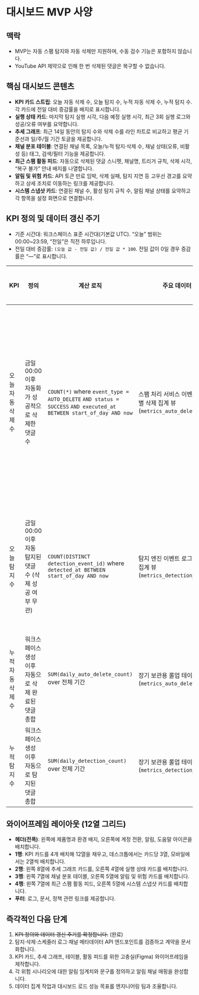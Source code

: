 # 대시보드 MVP 사양

## 맥락
- MVP는 자동 스팸 탐지와 자동 삭제만 지원하며, 수동 검수 기능은 포함하지 않습니다.
- YouTube API 제약으로 인해 한 번 삭제된 댓글은 복구할 수 없습니다.

## 핵심 대시보드 콘텐츠
- **KPI 카드 스트립**: 오늘 자동 삭제 수, 오늘 탐지 수, 누적 자동 삭제 수, 누적 탐지 수. 각 카드에 전일 대비 증감률을 배지로 표시합니다.
- **실행 상태 카드**: 마지막 탐지 실행 시각, 다음 예정 실행 시각, 최근 3회 실행 로그와 성공/오류 여부를 요약합니다.
- **추세 그래프**: 최근 14일 동안의 탐지 수와 삭제 수를 라인 차트로 비교하고 평균 기준선과 일/주/월 기간 토글을 제공합니다.
- **채널 분포 테이블**: 연결된 채널 목록, 오늘/누적 탐지·삭제 수, 채널 상태(오류, 비활성 등) 태그, 검색/필터 기능을 제공합니다.
- **최근 스팸 활동 피드**: 자동으로 삭제된 댓글 스니펫, 채널명, 트리거 규칙, 삭제 시각, “복구 불가” 안내 배지를 나열합니다.
- **알림 및 위험 카드**: API 토큰 만료 임박, 삭제 실패, 탐지 지연 등 고우선 경고를 요약하고 상세 조치로 이동하는 링크를 제공합니다.
- **시스템 스냅샷 카드**: 연결된 채널 수, 활성 탐지 규칙 수, 알림 채널 상태를 요약하고 각 항목을 설정 화면으로 연결합니다.

## KPI 정의 및 데이터 갱신 주기
- 기준 시간대: 워크스페이스 표준 시간대(기본값 UTC). “오늘” 범위는 00:00~23:59, “전일”은 직전 하루입니다.
- 전일 대비 증감률: `(오늘 값 - 전일 값) / 전일 값 * 100`. 전일 값이 0일 경우 증감률은 “—”로 표시합니다.

| KPI | 정의 | 계산 로직 | 주요 데이터 소스 | 갱신 주기 | 비고 |
| --- | --- | --- | --- | --- | --- |
| 오늘 자동 삭제 수 | 금일 00:00 이후 자동화가 성공적으로 삭제한 댓글 수 | `COUNT(*)` where `event_type = AUTO_DELETE` `AND status = SUCCESS` `AND executed_at BETWEEN start_of_day AND now` | 스팸 처리 서비스 이벤트 로그 → 일별 삭제 집계 뷰 (`metrics_auto_delete_daily`) | 이벤트 발생 시 실시간으로 증가, 메트릭 API는 60초 캐시 | 삭제 실패 건은 제외되며 알림 카드에서 별도 추적 |
| 오늘 탐지 수 | 금일 00:00 이후 자동 탐지된 댓글 수 (삭제 성공 여부 무관) | `COUNT(DISTINCT detection_event_id)` where `detected_at BETWEEN start_of_day AND now` | 탐지 엔진 이벤트 로그 → 일별 탐지 집계 뷰 (`metrics_detection_daily`) | 이벤트 발생 시 실시간 집계, 60초 캐시 | 숨김/보류 상태 포함, 중복 탐지 방지를 위해 코멘트 ID 기준 dedupe |
| 누적 자동 삭제 수 | 워크스페이스 생성 이후 자동으로 삭제 완료된 댓글 총합 | `SUM(daily_auto_delete_count)` over 전체 기간 | 장기 보관용 롤업 테이블 (`metrics_auto_delete_lifetime`) | 매 5분마다 롤업 동기화 | 계정 연결/해제와 무관하게 워크스페이스 기준으로 누적 |
| 누적 탐지 수 | 워크스페이스 생성 이후 자동으로 탐지된 댓글 총합 | `SUM(daily_detection_count)` over 전체 기간 | 장기 보관용 롤업 테이블 (`metrics_detection_lifetime`) | 매 5분마다 롤업 동기화 | 탐지 후 삭제 실패/성공 여부와 관계없이 카운트 |

## 와이어프레임 레이아웃 (12열 그리드)
- **헤더(전폭)**: 왼쪽에 제품명과 환경 배지, 오른쪽에 계정 전환, 알림, 도움말 아이콘을 배치합니다.
- **1행**: KPI 카드를 4개 배치해 12열을 채우고, 데스크톱에서는 카드당 3열, 모바일에서는 2열씩 배치합니다.
- **2행**: 왼쪽 8열에 추세 그래프 카드를, 오른쪽 4열에 실행 상태 카드를 배치합니다.
- **3행**: 왼쪽 7열에 채널 분포 테이블, 오른쪽 5열에 알림 및 위험 카드를 배치합니다.
- **4행**: 왼쪽 7열에 최근 스팸 활동 피드, 오른쪽 5열에 시스템 스냅샷 카드를 배치합니다.
- **푸터**: 로그, 문서, 정책 관련 링크를 제공합니다.

## 즉각적인 다음 단계
1. ~~KPI 정의와 데이터 갱신 주기를 확정합니다.~~ (완료)
2. 탐지·삭제·스케줄러 로그·채널 메타데이터 API 엔드포인트를 검증하고 계약을 문서화합니다.
3. KPI 카드, 추세 그래프, 테이블, 활동 피드를 위한 고충실(Figma) 와이어프레임을 제작합니다.
4. 각 위험 시나리오에 대한 알림 임계치와 문구를 정의하고 알림 채널 매핑을 완성합니다.
5. 데이터 집계 작업과 대시보드 로드 성능 목표를 엔지니어링 팀과 조율합니다.
